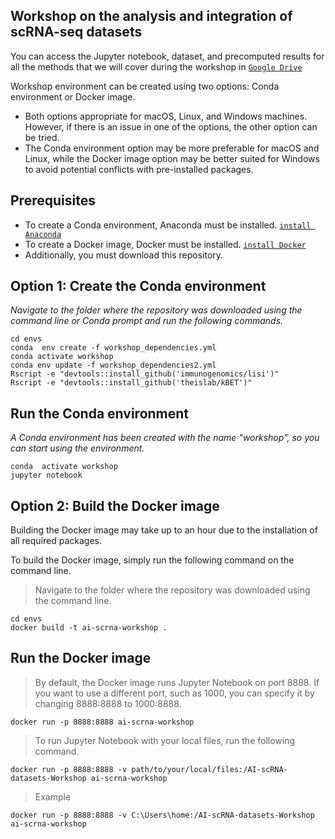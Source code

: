 Workshop on the analysis and integration of scRNA-seq datasets
-----------

You can access the Jupyter notebook, dataset, and precomputed results for all the methods that we will cover during the workshop in [`Google Drive`](https://drive.google.com/drive/folders/1TFwVlZegi5HTeQhOhh8JzgJI9Rf7ugId)

Workshop environment can be created using two options: Conda environment or Docker image.
* Both options appropriate for macOS, Linux, and Windows machines. However, if there is an issue in one of the options, the other option can be tried.
* The Conda environment option may be more preferable for macOS and Linux, while the Docker image option may be better suited for Windows to avoid potential conflicts with pre-installed packages.
## Prerequisites
* To create a Conda environment, Anaconda must be installed. [`install Anaconda`](https://docs.anaconda.com/anaconda/install/)
* To create a Docker image, Docker must be installed. [`install Docker`](https://docs.docker.com/get-docker/)
* Additionally, you must download this repository.
  
## Option 1: Create the Conda environment
  
*Navigate to the folder where the repository was downloaded using the command line or Conda prompt and run the following commands.*

```
cd envs
conda  env create -f workshop_dependencies.yml
conda activate workshop
conda env update -f workshop_dependencies2.yml
Rscript -e "devtools::install_github('immunogenomics/lisi')"
Rscript -e "devtools::install_github('theislab/kBET')"
```
  
## Run the Conda environment
  
*A Conda environment has been created with the name "workshop", so you can start using the environment.*
```
conda  activate workshop
jupyter notebook
```
## Option 2: Build the Docker image
  
Building the Docker image may take up to an hour due to the installation of all required packages.

To build the Docker image, simply run the following command on the command line.


> Navigate to the folder where the repository was downloaded using the command line.
```
cd envs
docker build -t ai-scrna-workshop .
```
## Run the Docker image
> By default, the Docker image runs Jupyter Notebook on port 8888. If you want to use a different port, such as 1000, you can specify it by changing 8888:8888 to 1000:8888.
```
docker run -p 8888:8888 ai-scrna-workshop
```

> To run Jupyter Notebook with your local files, run the following command.
```
docker run -p 8888:8888 -v path/to/your/local/files:/AI-scRNA-datasets-Workshop ai-scrna-workshop
```
> Example
```
docker run -p 8888:8888 -v C:\Users\home:/AI-scRNA-datasets-Workshop ai-scrna-workshop
```
